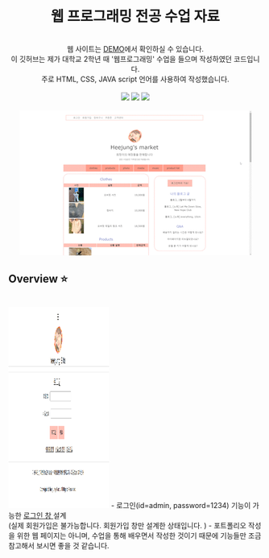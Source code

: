 <p align="center">
  <h1 align="center">웹 프로그래밍 전공 수업 자료 </h1>

  <p align="center">
  <br/>웹 사이트는 <a href="https://heejung0413.github.io/heejung-market/">DEMO</a>에서 확인하실 수 있습니다.
  <br/>
 이 깃허브는 제가 대학교 2학년 때 '웹프로그래밍' 수업을 들으며 작성하였던 코드입니다.
    <br/>
    주로 HTML, CSS, JAVA script 언어를 사용하여 작성했습니다.
  <br/>
    <br/>
    <img src="https://img.shields.io/badge/--05122A?style=flat&logo=bootstrap&logoColor=563D7C"/>
    <img src="https://img.shields.io/badge/-CSS-05122A?style=flat&logo=CSS3&logoColor=1572B6"/>
    <img src="https://img.shields.io/badge/-HTML-05122A?style=flat&logo=HTML5"/>
  <br/>
  <br/>
  <img src="https://github.com/heejung0413/heejung-market/blob/main/demo/market-gif.gif?raw=true"/>
    
</p>

## Overview ⭐️
</br> 
 <img src="https://github.com/heejung0413/heejung-market/blob/main/demo/login.png?raw=true" width="200" height="400"/>
- 로그인(id=admin, password=1234) 기능이 가능한  <a href="https://heejung0413.github.io/heejung-market/midterm.html"> 로그인 창 </a> 설계 
 <br/> (실제 회원가입은 불가능합니다. 회원가입 창만 설계한 상태입니다. )
- 포트폴리오 작성을 위한 웹 페이지는 아니며, 수업을 통해 배우면서 작성한 것이기 때문에 기능들만 조금 참고해서 보시면 좋을 것 같습니다. 


